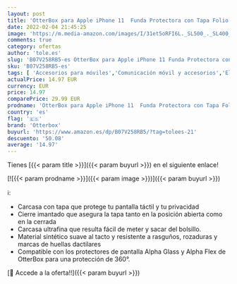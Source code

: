 ```yaml
---
layout: post
title: 'OtterBox para Apple iPhone 11  Funda Protectora con Tapa Folio Elegante de Tacto Suave  Strada Via Series  Negro'
date: 2022-02-04 21:45:25
image: 'https://m.media-amazon.com/images/I/31et5oRFI6L._SL500_._SL400_.jpg'
comments: true
category: ofertas
author: 'tole.es'
slug: 'B07V258RB5-es OtterBox para Apple iPhone 11 Funda Protectora con Tapa...'
sku: 'B07V258RB5-es'
tags: [ 'Accesorios para móviles','Comunicación móvil y accesorios','Electrónica','Fundas y carcasas para teléfonos móviles','apple','iphone','otterbox', ]
actualPrice: 14.97 EUR
currency: EUR
price: 14.97
comparePrice: 29.99 EUR
prodname: 'OtterBox para Apple iPhone 11  Funda Protectora con Tapa Folio Elegante de Tacto Suave  Strada Via Series  Negro'
country: 'es'
flag: '🇪🇸'
brand: 'Otterbox'
buyurl: 'https://www.amazon.es/dp/B07V258RB5/?tag=tolees-21'
descuento: '50.08'
average: '14.97'
---
```


Tienes [{{< param title >}}]({{< param buyurl >}}) en el siguiente enlace!

[![{{< param prodname >}}]({{< param image >}})]({{< param buyurl >}})

ℹ️:

- Carcasa con tapa que protege tu pantalla táctil y tu privacidad
- Cierre imantado que asegura la tapa tanto en la posición abierta como en la cerrada
- Carcasa ultrafina que resulta fácil de meter y sacar del bolsillo.
- Material sintético suave al tacto y resistente a rasguños, rozaduras y marcas de huellas dactilares
- Compatible con los protectores de pantalla Alpha Glass y Alpha Flex de OtterBox para una protección de 360°.

[🛒 Accede a la oferta!!]({{< param buyurl >}})

